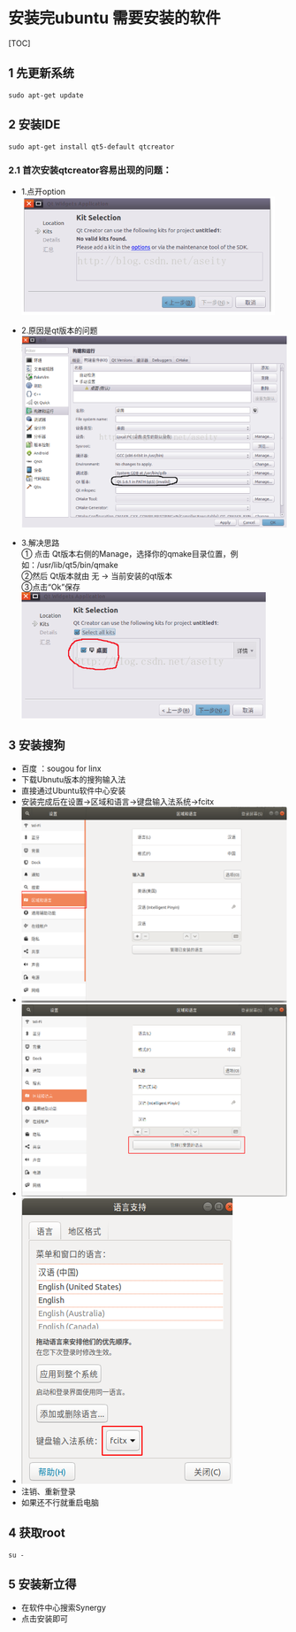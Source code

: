 # 安装完ubuntu 需要安装的软件

[TOC]

## 1 先更新系统  
```shell
sudo apt-get update
```
## 2 安装IDE  

```shell
sudo apt-get install qt5-default qtcreator
```
### 2.1 首次安装qtcreator容易出现的问题：  
* 1.点开option  
  ![002_4](./img/002_4.png)  

* 2.原因是qt版本的问题  
  ![002_5](./img/002_5.png)  

* 3.解决思路  
  ① 点击 Qt版本右侧的Manage，选择你的qmake目录位置，例如：/usr/lib/qt5/bin/qmake   
  ②然后 Qt版本就由 无 -> 当前安装的qt版本  
  ③点击“Ok”保存  
  ![002_6](./img/002_6.png)  
## 3 安装搜狗  
* 百度 ：sougou for linx  
* 下载Ubnutu版本的搜狗输入法  
* 直接通过Ubuntu软件中心安装  
* 安装完成后在设置->区域和语言->键盘输入法系统->fcitx  
* ![002_1](./img/002_1.png)  
* ![002_2](./img/002_2.png)  
* ![002_3](./img/002_3.png)  
* 注销、重新登录   
* 如果还不行就重启电脑    

## 4 获取root  
```shell
su - 
```
## 5 安装新立得  
* 在软件中心搜索Synergy  
* 点击安装即可  
